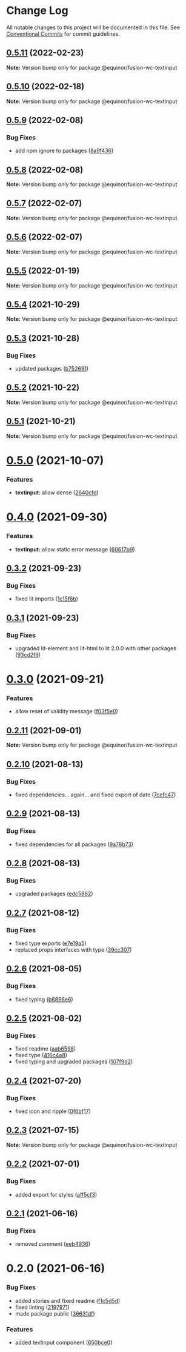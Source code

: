 # Change Log

All notable changes to this project will be documented in this file.
See [Conventional Commits](https://conventionalcommits.org) for commit guidelines.

## [0.5.11](https://github.com/equinor/fusion-web-components/compare/@equinor/fusion-wc-textinput@0.5.10...@equinor/fusion-wc-textinput@0.5.11) (2022-02-23)

**Note:** Version bump only for package @equinor/fusion-wc-textinput





## [0.5.10](https://github.com/equinor/fusion-web-components/compare/@equinor/fusion-wc-textinput@0.5.9...@equinor/fusion-wc-textinput@0.5.10) (2022-02-18)

**Note:** Version bump only for package @equinor/fusion-wc-textinput





## [0.5.9](https://github.com/equinor/fusion-web-components/compare/@equinor/fusion-wc-textinput@0.5.8...@equinor/fusion-wc-textinput@0.5.9) (2022-02-08)


### Bug Fixes

* add npm ignore to packages ([8a9f436](https://github.com/equinor/fusion-web-components/commit/8a9f436f4d38c0fec431d9388ce3098853f8babc))





## [0.5.8](https://github.com/equinor/fusion-web-components/compare/@equinor/fusion-wc-textinput@0.5.7...@equinor/fusion-wc-textinput@0.5.8) (2022-02-08)

**Note:** Version bump only for package @equinor/fusion-wc-textinput





## [0.5.7](https://github.com/equinor/fusion-web-components/compare/@equinor/fusion-wc-textinput@0.5.6...@equinor/fusion-wc-textinput@0.5.7) (2022-02-07)

**Note:** Version bump only for package @equinor/fusion-wc-textinput





## [0.5.6](https://github.com/equinor/fusion-web-components/compare/@equinor/fusion-wc-textinput@0.5.5...@equinor/fusion-wc-textinput@0.5.6) (2022-02-07)

**Note:** Version bump only for package @equinor/fusion-wc-textinput





## [0.5.5](https://github.com/equinor/fusion-web-components/compare/@equinor/fusion-wc-textinput@0.5.4...@equinor/fusion-wc-textinput@0.5.5) (2022-01-19)

**Note:** Version bump only for package @equinor/fusion-wc-textinput





## [0.5.4](https://github.com/equinor/fusion-web-components/compare/@equinor/fusion-wc-textinput@0.5.3...@equinor/fusion-wc-textinput@0.5.4) (2021-10-29)

**Note:** Version bump only for package @equinor/fusion-wc-textinput





## [0.5.3](https://github.com/equinor/fusion-web-components/compare/@equinor/fusion-wc-textinput@0.5.2...@equinor/fusion-wc-textinput@0.5.3) (2021-10-28)


### Bug Fixes

* updated packages ([b752691](https://github.com/equinor/fusion-web-components/commit/b75269105063dfbb150432bd86426e33d67ba869))





## [0.5.2](https://github.com/equinor/fusion-web-components/compare/@equinor/fusion-wc-textinput@0.5.1...@equinor/fusion-wc-textinput@0.5.2) (2021-10-22)

**Note:** Version bump only for package @equinor/fusion-wc-textinput





## [0.5.1](https://github.com/equinor/fusion-web-components/compare/@equinor/fusion-wc-textinput@0.5.0...@equinor/fusion-wc-textinput@0.5.1) (2021-10-21)

**Note:** Version bump only for package @equinor/fusion-wc-textinput





# [0.5.0](https://github.com/equinor/fusion-web-components/compare/@equinor/fusion-wc-textinput@0.4.0...@equinor/fusion-wc-textinput@0.5.0) (2021-10-07)


### Features

* **textinput:** allow dense ([2640cfd](https://github.com/equinor/fusion-web-components/commit/2640cfdc13a6e61b901aff6de989e8a8ff13276f))





# [0.4.0](https://github.com/equinor/fusion-web-components/compare/@equinor/fusion-wc-textinput@0.3.2...@equinor/fusion-wc-textinput@0.4.0) (2021-09-30)


### Features

* **textinput:** allow static error message ([60617b9](https://github.com/equinor/fusion-web-components/commit/60617b92caf79180b7b1c93be2fd57d981389d0a))





## [0.3.2](https://github.com/equinor/fusion-web-components/compare/@equinor/fusion-wc-textinput@0.3.1...@equinor/fusion-wc-textinput@0.3.2) (2021-09-23)


### Bug Fixes

* fixed lit imports ([1c15f6b](https://github.com/equinor/fusion-web-components/commit/1c15f6b865b9e43193942610f881ed1bc74a623c))





## [0.3.1](https://github.com/equinor/fusion-web-components/compare/@equinor/fusion-wc-textinput@0.3.0...@equinor/fusion-wc-textinput@0.3.1) (2021-09-23)


### Bug Fixes

* upgraded lit-element and lit-html to lit 2.0.0 with other packages ([93cd2f9](https://github.com/equinor/fusion-web-components/commit/93cd2f997d6045fd5ab69fe05ccee5acfa861ad7))





# [0.3.0](https://github.com/equinor/fusion-web-components/compare/@equinor/fusion-wc-textinput@0.2.11...@equinor/fusion-wc-textinput@0.3.0) (2021-09-21)


### Features

* allow reset of validity message ([f03f5e0](https://github.com/equinor/fusion-web-components/commit/f03f5e06b11b42a792d922d602f8b400b8cebea0))





## [0.2.11](https://github.com/equinor/fusion-web-components/compare/@equinor/fusion-wc-textinput@0.2.10...@equinor/fusion-wc-textinput@0.2.11) (2021-09-01)

**Note:** Version bump only for package @equinor/fusion-wc-textinput





## [0.2.10](https://github.com/equinor/fusion-web-components/compare/@equinor/fusion-wc-textinput@0.2.9...@equinor/fusion-wc-textinput@0.2.10) (2021-08-13)


### Bug Fixes

* fixed dependencies... again... and fixed export of date ([7cefc47](https://github.com/equinor/fusion-web-components/commit/7cefc47b307e67c3a79c41579e07ece70c2e0728))





## [0.2.9](https://github.com/equinor/fusion-web-components/compare/@equinor/fusion-wc-textinput@0.2.8...@equinor/fusion-wc-textinput@0.2.9) (2021-08-13)


### Bug Fixes

* fixed dependencies for all packages ([9a78b73](https://github.com/equinor/fusion-web-components/commit/9a78b73068685cd4d096fdea1e8501464c18a51c))





## [0.2.8](https://github.com/equinor/fusion-web-components/compare/@equinor/fusion-wc-textinput@0.2.7...@equinor/fusion-wc-textinput@0.2.8) (2021-08-13)


### Bug Fixes

* upgraded packages ([edc5862](https://github.com/equinor/fusion-web-components/commit/edc58624c3921ef6c77020dd3a026f40ed1dd5f2))





## [0.2.7](https://github.com/equinor/fusion-web-components/compare/@equinor/fusion-wc-textinput@0.2.6...@equinor/fusion-wc-textinput@0.2.7) (2021-08-12)


### Bug Fixes

* fixed type exports ([e7e19a5](https://github.com/equinor/fusion-web-components/commit/e7e19a59c3db40b20d29f9ea888614a188a2fcc4))
* replaced props interfaces with type ([39cc307](https://github.com/equinor/fusion-web-components/commit/39cc3078b3bb217587f5eb39020a312cb859bb96))





## [0.2.6](https://github.com/equinor/fusion-web-components/compare/@equinor/fusion-wc-textinput@0.2.5...@equinor/fusion-wc-textinput@0.2.6) (2021-08-05)


### Bug Fixes

* fixed typing ([b6896e6](https://github.com/equinor/fusion-web-components/commit/b6896e6339ad625c02be505e1313a0619e4b8da1))





## [0.2.5](https://github.com/equinor/fusion-web-components/compare/@equinor/fusion-wc-textinput@0.2.4...@equinor/fusion-wc-textinput@0.2.5) (2021-08-02)


### Bug Fixes

* fixed readme ([aab6598](https://github.com/equinor/fusion-web-components/commit/aab65980393fcbc276446939e2838adc90aeb367))
* fixed type ([416c4a8](https://github.com/equinor/fusion-web-components/commit/416c4a8464d703b02f8321f86320a212c4744604))
* fixed typing and upgraded packages ([107f9d2](https://github.com/equinor/fusion-web-components/commit/107f9d26ae710ba062906f1bf3466231885a6be9))





## [0.2.4](https://github.com/equinor/fusion-web-components/compare/@equinor/fusion-wc-textinput@0.2.3...@equinor/fusion-wc-textinput@0.2.4) (2021-07-20)


### Bug Fixes

* fixed icon and ripple ([0f6bf17](https://github.com/equinor/fusion-web-components/commit/0f6bf17ad6bc4e537afbbac31d93f6ddd35ce096))





## [0.2.3](https://github.com/equinor/fusion-web-components/compare/@equinor/fusion-wc-textinput@0.2.2...@equinor/fusion-wc-textinput@0.2.3) (2021-07-15)

**Note:** Version bump only for package @equinor/fusion-wc-textinput





## [0.2.2](https://github.com/equinor/fusion-web-components/compare/@equinor/fusion-wc-textinput@0.2.1...@equinor/fusion-wc-textinput@0.2.2) (2021-07-01)


### Bug Fixes

* added export for styles ([aff5cf3](https://github.com/equinor/fusion-web-components/commit/aff5cf3799b7d10929136638ec7aed34a383e1cd))





## [0.2.1](https://github.com/equinor/fusion-web-components/compare/@equinor/fusion-wc-textinput@0.2.0...@equinor/fusion-wc-textinput@0.2.1) (2021-06-16)


### Bug Fixes

* removed comment ([eeb4936](https://github.com/equinor/fusion-web-components/commit/eeb4936fd943c08811d108f1fbc8e28cd9e5f0c6))





# 0.2.0 (2021-06-16)


### Bug Fixes

* added stories and fixed readme ([f1c5d5d](https://github.com/equinor/fusion-web-components/commit/f1c5d5d8e5f7b8c8c07a90331452c4524df62ab7))
* fixed linting ([2197971](https://github.com/equinor/fusion-web-components/commit/2197971a81723f0ddff2154ecb91bb570a4c9186))
* made package public ([36631df](https://github.com/equinor/fusion-web-components/commit/36631df002af59cd76a0580a928ce9152adb8de7))


### Features

* added textinput component ([650bce0](https://github.com/equinor/fusion-web-components/commit/650bce09af151fe41589e3defa6ed894cb21186f))
